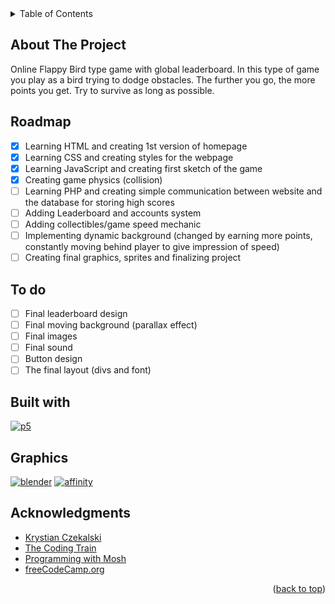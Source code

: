 <!-- TABLE OF CONTENTS -->
<details>
  <summary>Table of Contents</summary>
  <ol>
    <li><a href="#about-the-project">About The Project</a></li>
    <li><a href="#roadmap">Roadmap</a></li>
    <li><a href="#to-do">To do</a></li>
    <li><a href="#built-with">Built with</a></li>
    <li><a href="#graphics">Graphics</a></li>
    <li><a href="#acknowledgments">Acknowledgments</a></li>
  </ol>
</details>



<!-- ABOUT THE PROJECT -->
## About The Project
Online Flappy Bird type game with global leaderboard. In this type of game you play as a bird trying to dodge obstacles. The further you go, the more points you get. Try to survive as long as possible.

<!-- ROADMAP -->
## Roadmap
- [x] Learning HTML and creating 1st version of homepage
- [x] Learning CSS and creating styles for the webpage
- [x] Learning JavaScript and creating first sketch of the game
- [x] Creating game physics (collision)
- [ ] Learning PHP and creating simple communication between website and the database for storing high scores
- [ ] Adding Leaderboard and accounts system
- [ ] Adding collectibles/game speed mechanic
- [ ] Implementing dynamic background (changed by earning more points, constantly moving behind player to give impression of speed)
- [ ] Creating final graphics, sprites and finalizing project

<!-- TO DO -->
## To do
- [ ] Final leaderboard design
- [ ] Final moving background (parallax effect)
- [ ] Final images
- [ ] Final sound
- [ ] Button design
- [ ] The final layout (divs and font)

<!-- BUILT WITH -->
## Built with
[![p5][p5js]][p5-url]

<!-- GRAPHICS -->
## Graphics
[![blender][blender]][blender-url] [![affinity][affinity]][affinity-url]

<!-- ACKNOWLEDGMENTS -->
## Acknowledgments
* [Krystian Czekalski](https://www.udemy.com/course/bootcamp-programistyczny/)
* [The Coding Train](https://www.youtube.com/c/TheCodingTrain)
* [Programming with Mosh](https://www.youtube.com/watch?v=7S_tz1z_5bA&ab_channel=ProgrammingwithMosh)
* [freeCodeCamp.org](https://www.youtube.com/watch?v=OK_JCtrrv-c&ab_channel=freeCodeCamp.org)
<p align="right">(<a href="#readme-top">back to top</a>)</p>

<!-- MARKDOWN LINKS & IMAGES -->
<!-- https://www.markdownguide.org/basic-syntax/#reference-style-links -->
[p5js]: https://img.shields.io/badge/p5.js-ED225D?style=for-the-badge&logo=p5.js&logoColor=FFFFFF
[p5-url]: https://p5js.org
[blender]: https://img.shields.io/badge/Blender-EA7600?style=for-the-badge&logo=blender&logoColor=FFFFFF
[blender-url]: https://blender.org
[affinity]: https://img.shields.io/badge/affinity_photo-7e4dd2?style=for-the-badge&logo=affinity&logoColor=f087ff
[affinity-url]: https://affinity.serif.com/photo/
